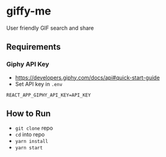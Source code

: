 # giffy-me

User friendly GIF search and share

## Requirements

### Giphy API Key

- https://developers.giphy.com/docs/api#quick-start-guide
- Set API key in `.env`

```
REACT_APP_GIPHY_API_KEY=API_KEY
```

## How to Run

- `git clone` repo
- `cd` into repo
- `yarn install`
- `yarn start`

